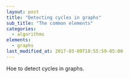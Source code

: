 ```yaml
---
layout: post
title: "Detecting cycles in graphs"
sub_title: "The common elements"
categories:
  - algorithms
elements:
  - graphs
last_modified_at: 2017-03-09T10:55:59-05:00
---
```


Hoe to detect cycles in graphs.
